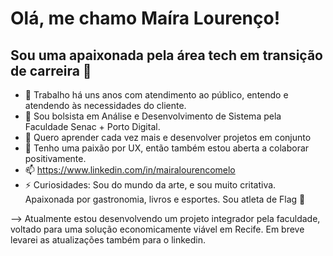# Olá, me chamo Maíra Lourenço! 

## Sou uma apaixonada pela área tech em transição de carreira 🌱

- 🔭 Trabalho há uns anos com atendimento ao público, entendo e atendendo às necessidades do cliente.
- 🌱 Sou bolsista em Análise e Desenvolvimento de Sistema pela Faculdade Senac + Porto Digital.
- 👯 Quero aprender cada vez mais e desenvolver projetos em conjunto
- 💬 Tenho uma paixão por UX, então também estou aberta a colaborar positivamente.
- 📫 https://www.linkedin.com/in/mairalourencomelo
- ⚡ Curiosidades: Sou do mundo da arte, e sou muito critativa. Apaixonada por gastronomia, livros e esportes. Sou atleta de Flag 🏈
  
--> Atualmente estou desenvolvendo um projeto integrador pela faculdade, voltado para uma solução economicamente viável em Recife. Em breve levarei as atualizações também para o linkedin.
